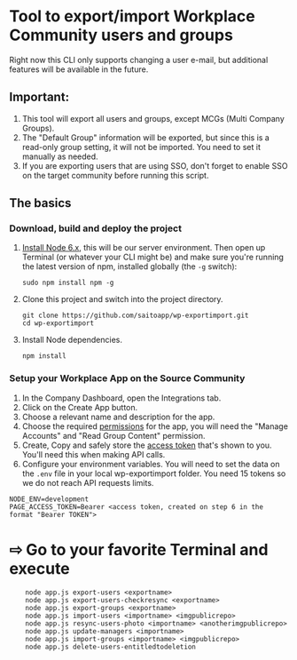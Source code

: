 # Tool to export/import Workplace Community users and groups

Right now this CLI only supports changing a user e-mail, but additional features will be available in the future.

## Important:

1. This tool will export all users and groups, except MCGs (Multi Company Groups).
2. The "Default Group" information will be exported, but since this is a read-only group setting, it will not be imported. You need to set it manually as needed.
3. If you are exporting users that are using SSO, don't forget to enable SSO on the target community before running this script.

## The basics

### Download, build and deploy the project

1. [Install Node 6.x](https://nodejs.org), this will be our server environment. Then open up Terminal (or whatever your CLI might be) and make sure you're running the latest version of npm, installed globally (the ```-g``` switch):

    ```
    sudo npm install npm -g
    ```

2. Clone this project and switch into the project directory.

    ```
    git clone https://github.com/saitoapp/wp-exportimport.git
    cd wp-exportimport
    ```

3. Install Node dependencies.

    ```
    npm install
    ```

### Setup your Workplace App on the Source Community

1. In the Company Dashboard, open the Integrations tab.
2. Click on the Create App button.
3. Choose a relevant name and description for the app.
4. Choose the required [permissions](https://developers.facebook.com/docs/workplace/integrations/custom-integrations/permissions) for the app, you will need the "Manage Accounts" and "Read Group Content" permission.
5. Create, Copy and safely store the [access token](https://developers.facebook.com/docs/workplace/integrations/custom-integrations/permissions#appaccesstoken) that's shown to you. You'll need this when making API calls.
6. Configure your environment variables. You will need to set the data on the ```.env``` file in your local wp-exportimport folder. You need 15 tokens so we do not reach API requests limits.

```
NODE_ENV=development
PAGE_ACCESS_TOKEN=Bearer <access token, created on step 6 in the format "Bearer TOKEN">
```

# ⇨ Go to your favorite Terminal and execute

```
    node app.js export-users <exportname>
    node app.js export-users-checkresync <exportname>
    node app.js export-groups <exportname>
    node app.js import-users <importname> <imgpublicrepo>
    node app.js resync-users-photo <importname> <anotherimgpublicrepo>
    node app.js update-managers <importname>
    node app.js import-groups <importname> <imgpublicrepo>
    node app.js delete-users-entitledtodeletion
```

